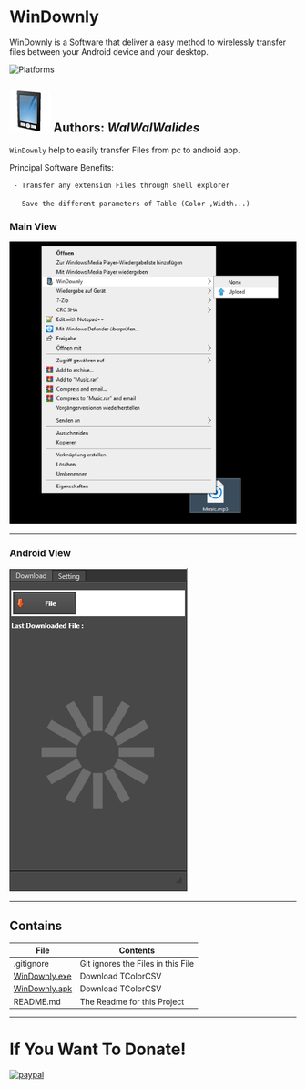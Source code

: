 # WinDownly 
WinDownly is a Software that deliver a easy method to wirelessly transfer files between your Android device and your desktop.

![Platforms](https://img.shields.io/badge/Supported%20platforms-Win32%20and%20Win64-red.svg)


![](WinDownly.png)
**Authors:**  *WalWalWalides*
------

`WinDownly` help to easily transfer Files from pc to android app.


Principal Software Benefits:

     - Transfer any extension Files through shell explorer
     
     - Save the different parameters of Table (Color ,Width...)


### Main View
![](Img/MainView.png)



------

### Android View
![](Img/AndroidView.png)



------



## Contains

| File | Contents | 
| --- | --- |
| .gitignore | Git ignores the Files in this File |
|[WinDownly.exe](https://github.com/walwalwalides/TColorCSV/releases/download/TColorCSV/TColorCSV__Setup.exe)| Download TColorCSV
|[WinDownly.apk](https://github.com/walwalwalides/TColorCSV/releases/download/TColorCSV/TColorCSV__Setup.exe)| Download TColorCSV
| README.md | The Readme for this Project|

------

# If You Want To Donate!

[![paypal](https://www.paypalobjects.com/en_US/i/btn/btn_donateCC_LG.gif)](https://www.paypal.com/cgi-bin/webscr?cmd=_s-xclick&hosted_button_id=Y79F36A9BGLHS&source=url)
